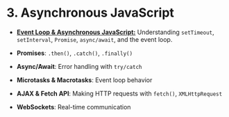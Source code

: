 # **3. Asynchronous JavaScript**

- [**Event Loop & Asynchronous JavaScript:**](event-loop-and-asynchronous-javascript.md) Understanding `setTimeout`, `setInterval`, `Promise`, `async/await`, and the event loop.

- **Promises**: `.then()`, `.catch()`, `.finally()`
- **Async/Await**: Error handling with `try/catch`
- **Microtasks & Macrotasks**: Event loop behavior
- **AJAX & Fetch API**: Making HTTP requests with `fetch()`, `XMLHttpRequest`
- **WebSockets**: Real-time communication